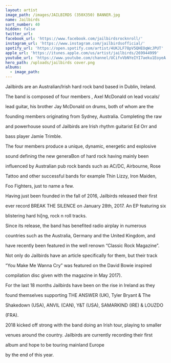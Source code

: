 ```yaml
---
layout: artist
image_path: /images/JAILBIRDS (350X350) BANNER.jpg
name: Jailbirds
sort_number: 40
hidden: false
twitter_url:
facebook_url: 'https://www.facebook.com/jailbirdsrocknroll/'
instagram_url: 'https://www.instagram.com/jailbirdsofficial/'
spotify_url: 'https://open.spotify.com/artist/4UKJLF78pV5QHEOqWcJPUT'
apple_url: 'https://itunes.apple.com/us/artist/jailbirds/269944999'
youtube_url: 'https://www.youtube.com/channel/UCifvVbNYeIYI7aeku1EoyeA'
hero_path: /uploads/jailbirds cover.png
albums:
  - image_path:
---
```


Jailbirds are an Australian/Irish hard rock band based in Dublin, Ireland.

The band is composed of four members , Axel McDonald on lead vocals/

lead guitar, his brother Jay McDonald on drums, both of whom are the

founding members originating from Sydney, Australia. Completing the raw

and powerhouse sound of Jailbirds are Irish rhythm guitarist Ed Orr and

bass player Jamie Trimble.

The four members produce a unique, dynamic, energetic and explosive

sound defining the new generaBon of hard rock having mainly been

influenced by Australian pub rock bands such as AC/DC, Airbourne, Rose

Tattoo and other successful bands for example Thin Lizzy, Iron Maiden,

Foo Fighters, just to name a few.

Having just been founded in the fall of 2016, Jailbirds released their first

ever record BREAK THE SILENCE on January 28th, 2017. An EP featuring six

blistering hard hi[ng, rock n roll tracks.

Since its release, the band has benefited radio airplay in numerous

countries such as the Australia, Germany and the United Kingdom, and

have recently been featured in the well renown “Classic Rock Magazine”.

Not only do Jailbirds have an article specifically for them, but their track

“You Make Me Wanna Cry” was featured on the David Bowie inspired

compilation disc given with the magazine in May 2017).

For the last 18 months Jailbirds have been on the rise in Ireland as they

found themselves supporting THE ANSWER (UK), Tyler Bryant & The

Shakedown (USA), ANVIL (CAN), Y&T (USA), SAMARKIND (IRE) & LOUZDO

(FRA).

2018 kicked off strong with the band doing an Irish tour, playing to smaller

venues around the country. Jailbirds are currently recording their first

album and hope to be touring mainland Europe

by the end of this year.